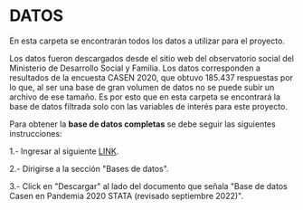 # DATOS
En esta carpeta se encontrarán todos los datos a utilizar para el proyecto.

Los datos fueron descargados desde el sitio web del observatorio social del Ministerio de Desarrollo Social y Familia. Los datos corresponden a resultados de la encuesta CASEN 2020, que obtuvo 185.437 respuestas por lo que, al ser una base de gran volumen de datos no se puede subir un archivo de ese tamaño. Es por esto que en esta carpeta se encontrará la base de datos filtrada solo con las variables de interés para este proyecto. 


Para obtener la **base de datos completas** se debe seguir las siguientes instrucciones:

1.- Ingresar al siguiente [LINK](http://observatorio.ministeriodesarrollosocial.gob.cl/encuesta-casen-en-pandemia-2020).

2.- Dirigirse a la sección "Bases de datos".

3.- Click en "Descargar" al lado del documento que señala "Base de datos Casen en Pandemia 2020 STATA (revisado septiembre 2022)".
